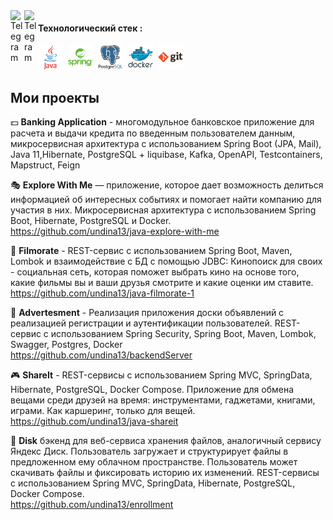 <a href="https://t.me/undina_13">
  <img align="left" alt="Telegram" width="22px" src="https://cdn.jsdelivr.net/npm/simple-icons@v3/icons/telegram.svg" />
</a>
<a href="https://www.linkedin.com/in/irina-suponeva-4b5274210/">
  <img align="left" alt="Telegram" width="22px" src="https://cdn.jsdelivr.net/npm/simple-icons@v3/icons/linkedin.svg" />
</a>

#### Технологический стек :
<div>
  <img src="https://github.com/devicons/devicon/blob/master/icons/java/java-original-wordmark.svg" title="Java" alt="Java" width="40" height="40"/>&nbsp;
  <img src="https://github.com/devicons/devicon/blob/master/icons/spring/spring-original-wordmark.svg" title="Spring" alt="Spring" width="40" height="40"/>&nbsp;
  <img src="https://github.com/devicons/devicon/blob/master/icons/postgresql/postgresql-original-wordmark.svg" title="PostgreSQL" alt="PostgreSQL" width="40" height="40"/>&nbsp;
  <img src="https://github.com/devicons/devicon/blob/master/icons/docker/docker-original-wordmark.svg" title="Docker" alt="Docker" width="40" height="40"/>&nbsp;
  <img src="https://github.com/devicons/devicon/blob/master/icons/git/git-original-wordmark.svg" title="Git" alt="Git" width="40" height="40"/>&nbsp;  
<div>

## Мои проекты

💵 **Banking Application** - многомодульное банковское приложение для расчета  и выдачи кредита по введенным пользователем данным, микросервисная архитектура с использованием Spring Boot (JPA, Mail), Java 11,Hibernate, PostgreSQL + liquibase, Kafka, OpenAPI, Testcontainers, Mapstruct, Feign

🎭 **Explore With Me** — приложение, которое дает возможность делиться информацией об интересных событиях и помогает найти компанию для участия в них. Микросервисная архитектура с использованием Spring Boot, Hibernate, PostgreSQL и Docker.<br/>
https://github.com/undina13/java-explore-with-me

🎥 **Filmorate** - REST-сервис с использованием Spring Boot, Maven, Lombok и взаимодействие с БД  с помощью JDBC: Кинопоиск для своих - социальная сеть, которая
поможет выбрать кино на основе того, какие фильмы вы и ваши друзья смотрите и какие оценки им ставите.<br />
https://github.com/undina13/java-filmorate-1

📙 **Advertesment** - Реализация приложения доски объявлений с реализацией регистрации и аутентификации пользователей. REST-сервис с использованием Spring Security, Spring Boot, Maven, Lombok, Swagger, Postgres, Docker<br />
https://github.com/undina13/backendServer

🎮 **ShareIt** - REST-сервисы с использованием Spring MVC, SpringData, Hibernate, PostgreSQL, Docker Compose. 
Приложение для обмена вещами среди друзей на время: инструментами, гаджетами, книгами, играми. Как каршеринг, только для вещей.<br />
https://github.com/undina13/java-shareit

💾 **Disk** бэкенд для веб-сервиса хранения файлов, аналогичный сервису Яндекс Диск. Пользователь загружает и структурирует файлы в предложенном ему облачном пространстве. Пользователь может скачивать файлы и фиксировать историю их изменений. REST-сервисы с использованием Spring MVC, SpringData, Hibernate, PostgreSQL, Docker Compose. <br />
https://github.com/undina13/enrollment

